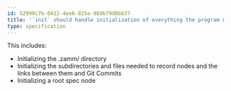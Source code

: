 ```yaml
---
id: 52999c7b-0412-4ee6-825e-969b79d8bb37
title: '`init` should handle initialization of everything the program needs to run'
type: specification
---
```


This includes:

- Initializing the .zamm/ directory
- Initializing the subdirectories and files needed to record nodes and the links between them and Git Commits
- Initializing a root spec node
